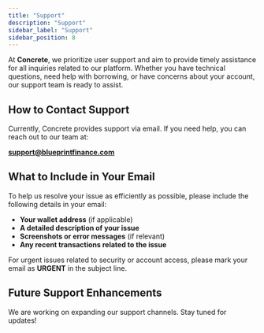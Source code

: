 ```yaml
---
title: "Support"
description: "Support"
sidebar_label: "Support"
sidebar_position: 8
---
```


At **Concrete**, we prioritize user support and aim to provide timely assistance for all inquiries related to our platform. Whether you have technical questions, need help with borrowing, or have concerns about your account, our support team is ready to assist.

## How to Contact Support

Currently, Concrete provides support via email. If you need help, you can reach out to our team at:

[**support@blueprintfinance.com**](mailto:support@blueprintfinance.com)

## What to Include in Your Email

To help us resolve your issue as efficiently as possible, please include the following details in your email:

- **Your wallet address** (if applicable)
- **A detailed description of your issue**
- **Screenshots or error messages** (if relevant)
- **Any recent transactions related to the issue**

For urgent issues related to security or account access, please mark your email as **URGENT** in the subject line.

## Future Support Enhancements

We are working on expanding our support channels. Stay tuned for updates!
